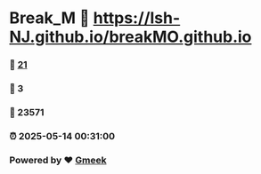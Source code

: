 # Break_M :link: https://lsh-NJ.github.io/breakMO.github.io 
### :page_facing_up: [21](https://lsh-NJ.github.io/breakMO.github.io/tag.html) 
### :speech_balloon: 3 
### :hibiscus: 23571 
### :alarm_clock: 2025-05-14 00:31:00 
### Powered by :heart: [Gmeek](https://github.com/Meekdai/Gmeek)
